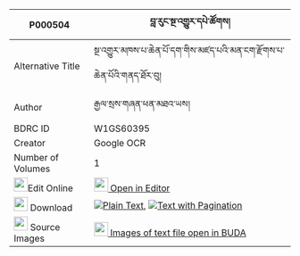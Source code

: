 |P000504|བླ་རུང་སྔ་འགྱུར་དཔེ་ཚོགས། 
| --- | --- 
|Alternative Title |སྔ་འགྱུར་མཁས་པ་ཆེན་པོ་དག་གིས་མཛད་པའི་མན་ངག་རྫོགས་པ་ཆེན་པོའི་གནད་ཐོར་བུ།
|Author| རྒྱལ་སྲས་གཞན་ཕན་མཐའ་ཡས།
|BDRC ID | W1GS60395
|Creator | Google OCR
|Number of Volumes| 1
|<img width="25" src="https://img.icons8.com/color/25/000000/edit-property.png">Edit Online| [<img width="25" src="https://avatars.githubusercontent.com/u/45091458?s=200&v=4"> Open in Editor](http://editor.openpecha.org/P000504)
|<img width="25" src="https://img.icons8.com/fluent/48/000000/download-2.png"/>  Download | [![](https://img.icons8.com/color/20/000000/txt.png)Plain Text](https://github.com/Openpecha/P000504/releases/download/v1/la_rung_nga_gyur_pe_tsok_plain_P000504.zip), [![](https://img.icons8.com/color/20/000000/txt.png)Text with Pagination](https://github.com/Openpecha/P000504/releases/download/v1/la_rung_nga_gyur_pe_tsok_pages_P000504.zip)
|<img width="25" src="https://img.icons8.com/plasticine/100/000000/pictures-folder.png"/>  Source Images | [<img width="25" src="https://library.bdrc.io/icons/BUDA-small.svg"> Images of text file open in BUDA](https://library.bdrc.io/show/bdr:W1GS60395)